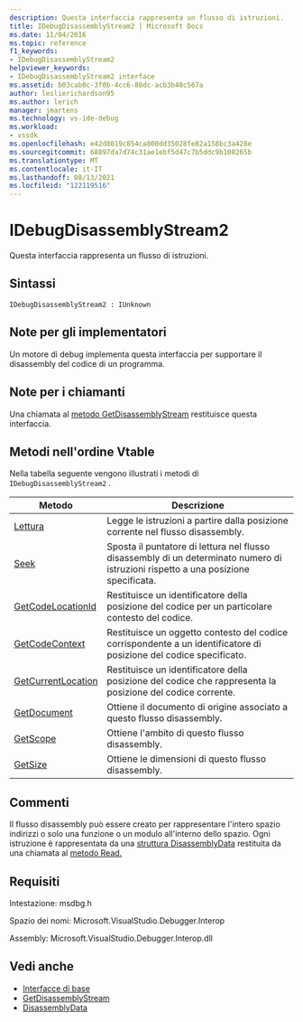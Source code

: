 ```yaml
---
description: Questa interfaccia rappresenta un flusso di istruzioni.
title: IDebugDisassemblyStream2 | Microsoft Docs
ms.date: 11/04/2016
ms.topic: reference
f1_keywords:
- IDebugDisassemblyStream2
helpviewer_keywords:
- IDebugDisassemblyStream2 interface
ms.assetid: b03cab0c-3f0b-4cc6-88dc-acb3b48c567a
author: leslierichardson95
ms.author: lerich
manager: jmartens
ms.technology: vs-ide-debug
ms.workload:
- vssdk
ms.openlocfilehash: e42d8019c854ca800dd35028fe82a158bc3a428e
ms.sourcegitcommit: 68897da7d74c31ae1ebf5d47c7b5ddc9b108265b
ms.translationtype: MT
ms.contentlocale: it-IT
ms.lasthandoff: 08/13/2021
ms.locfileid: "122119516"
---
```

# <a name="idebugdisassemblystream2"></a>IDebugDisassemblyStream2
Questa interfaccia rappresenta un flusso di istruzioni.

## <a name="syntax"></a>Sintassi

```
IDebugDisassemblyStream2 : IUnknown
```

## <a name="notes-for-implementers"></a>Note per gli implementatori
 Un motore di debug implementa questa interfaccia per supportare il disassembly del codice di un programma.

## <a name="notes-for-callers"></a>Note per i chiamanti
 Una chiamata al [metodo GetDisassemblyStream](../../../extensibility/debugger/reference/idebugprogram2-getdisassemblystream.md) restituisce questa interfaccia.

## <a name="methods-in-vtable-order"></a>Metodi nell'ordine Vtable
 Nella tabella seguente vengono illustrati i metodi di `IDebugDisassemblyStream2` .

|Metodo|Descrizione|
|------------|-----------------|
|[Lettura](../../../extensibility/debugger/reference/idebugdisassemblystream2-read.md)|Legge le istruzioni a partire dalla posizione corrente nel flusso disassembly.|
|[Seek](../../../extensibility/debugger/reference/idebugdisassemblystream2-seek.md)|Sposta il puntatore di lettura nel flusso disassembly di un determinato numero di istruzioni rispetto a una posizione specificata.|
|[GetCodeLocationId](../../../extensibility/debugger/reference/idebugdisassemblystream2-getcodelocationid.md)|Restituisce un identificatore della posizione del codice per un particolare contesto del codice.|
|[GetCodeContext](../../../extensibility/debugger/reference/idebugdisassemblystream2-getcodecontext.md)|Restituisce un oggetto contesto del codice corrispondente a un identificatore di posizione del codice specificato.|
|[GetCurrentLocation](../../../extensibility/debugger/reference/idebugdisassemblystream2-getcurrentlocation.md)|Restituisce un identificatore della posizione del codice che rappresenta la posizione del codice corrente.|
|[GetDocument](../../../extensibility/debugger/reference/idebugdisassemblystream2-getdocument.md)|Ottiene il documento di origine associato a questo flusso disassembly.|
|[GetScope](../../../extensibility/debugger/reference/idebugdisassemblystream2-getscope.md)|Ottiene l'ambito di questo flusso disassembly.|
|[GetSize](../../../extensibility/debugger/reference/idebugdisassemblystream2-getsize.md)|Ottiene le dimensioni di questo flusso disassembly.|

## <a name="remarks"></a>Commenti
 Il flusso disassembly può essere creato per rappresentare l'intero spazio indirizzi o solo una funzione o un modulo all'interno dello spazio. Ogni istruzione è rappresentata da una [struttura DisassemblyData](../../../extensibility/debugger/reference/disassemblydata.md) restituita da una chiamata al [metodo Read.](../../../extensibility/debugger/reference/idebugdisassemblystream2-read.md)

## <a name="requirements"></a>Requisiti
 Intestazione: msdbg.h

 Spazio dei nomi: Microsoft.VisualStudio.Debugger.Interop

 Assembly: Microsoft.VisualStudio.Debugger.Interop.dll

## <a name="see-also"></a>Vedi anche
- [Interfacce di base](../../../extensibility/debugger/reference/core-interfaces.md)
- [GetDisassemblyStream](../../../extensibility/debugger/reference/idebugprogram2-getdisassemblystream.md)
- [DisassemblyData](../../../extensibility/debugger/reference/disassemblydata.md)
